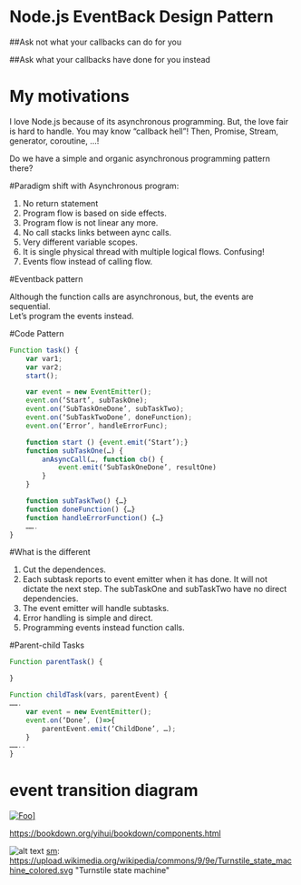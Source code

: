 # Node.js  EventBack Design Pattern

##Ask not what your callbacks can do for you

##Ask what your callbacks have done for you instead

# My motivations

I love Node.js because of its asynchronous programming. 
But, the love fair is hard to handle.
You may know “callback hell”!
Then, Promise, Stream, generator, coroutine, …!

Do we have a simple and organic asynchronous programming pattern there?

#Paradigm shift with Asynchronous program:

1. No return statement
2. Program flow is based on side effects.
3. Program flow is not linear any more.
4. No call stacks links between aync calls.
5. Very different variable scopes.
6. It is single physical thread with multiple logical flows. Confusing!
7. Events flow instead of calling flow.

#Eventback pattern

Although the function calls are asynchronous, but, the events are sequential.  
Let’s program the events instead.

#Code Pattern

```javascript
Function task() {
	var var1;
	var var2;
	start();

	var event = new EventEmitter();
	event.on(‘Start’, subTaskOne);
	event.on(‘SubTaskOneDone’, subTaskTwo);
	event.on(‘SubTaskTwoDone’, doneFunction);
	event.on(‘Error’, handleErrorFunc);

	function start () {event.emit(‘Start’);}
	function subTaskOne(…) {
		anAsyncCall(…, function cb() {
			event.emit(‘SubTaskOneDone’, resultOne)
		}
	}

	function subTaskTwo() {…}	
	function doneFunction() {…}
	function handleErrorFunction() {…}
	…….
}
```

#What is the different

1. Cut the dependences. 
2. Each subtask reports to event emitter when it has done. It will not dictate the next step. The subTaskOne and subTaskTwo have no direct dependencies.
3. The event emitter will handle subtasks.
4. Error handling is simple and direct.  
5. Programming events instead function calls.


#Parent-child Tasks

```javascript
Function parentTask() {

}

Function childTask(vars, parentEvent) {
…….
	var event = new EventEmitter();
	event.on(‘Done’, ()=>{
		parentEvent.emit(‘ChildDone’, …);
	}	
……..
}
```
# event transition diagram


<a href="http://google.com.au/" rel="some text">![Foo](http://www.google.com.au/images/nav_logo7.png)]</a>

https://bookdown.org/yihui/bookdown/components.html

![alt text][sm]
[sm]: https://upload.wikimedia.org/wikipedia/commons/9/9e/Turnstile_state_machine_colored.svg "Turnstile state machine"


[sm]: https://www.dropbox.com/s/tkzbvp58qk3l5lo/parallel1.svg?dl=0

[sm]: https://upload.wikimedia.org/wikipedia/commons/9/9e/Turnstile_state_machine_colored.svg "Turnstile state machine"
